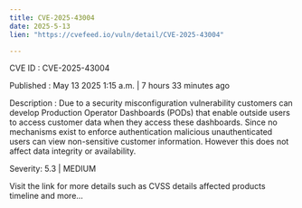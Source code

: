 ```yaml
---
title: CVE-2025-43004
date: 2025-5-13
lien: "https://cvefeed.io/vuln/detail/CVE-2025-43004"

---
```


CVE ID : CVE-2025-43004

Published :  May 13
2025
1:15 a.m. | 7 hours
33 minutes ago

Description : Due to a security misconfiguration vulnerability
customers can develop Production Operator Dashboards (PODs) that enable outside users to access customer data when they access these dashboards. Since no mechanisms exist to enforce authentication
malicious unauthenticated users can view non-sensitive customer information. However
this does not affect data integrity or availability.

Severity: 5.3 | MEDIUM

Visit the link for more details
such as CVSS details
affected products
timeline
and more...

